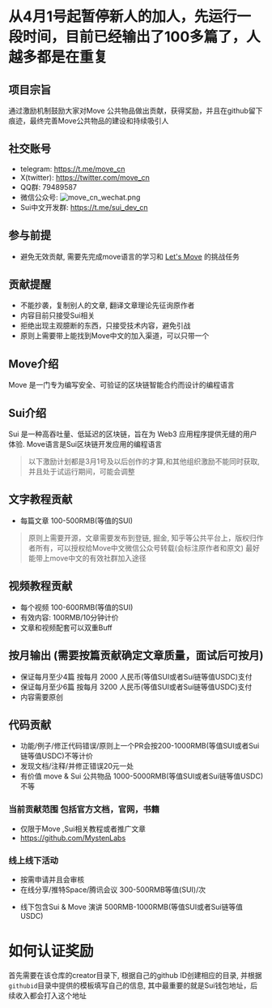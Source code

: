 # 从4月1号起暂停新人的加人，先运行一段时间，目前已经输出了100多篇了，人越多都是在重复

## 项目宗旨
通过激励机制鼓励大家对Move 公共物品做出贡献，获得奖励，并且在github留下痕迹，最终完善Move公共物品的建设和持续吸引人

## 社交账号
- telegram:  https://t.me/move_cn
- X(twitter): https://twitter.com/move_cn
- QQ群: 79489587
- 微信公众号: ![move_cn_wechat.png](images/move_cn_wechat.png)
- Sui中文开发群: https://t.me/sui_dev_cn

## 参与前提
- 避免无效贡献, 需要先完成move语言的学习和 [Let's Move](https://github.com/move-cn/letsmove) 的挑战任务

## 贡献提醒
- 不能抄袭，复制别人的文章, 翻译文章理论先征询原作者
- 内容目前只接受Sui相关
- 拒绝出现主观臆断的东西，只接受技术内容，避免引战
- 原则上需要带上能找到Move中文的加入渠道，可以只带一个
 
## Move介绍
Move 是一门专为编写安全、可验证的区块链智能合约而设计的编程语言

## Sui介绍
Sui 是一种高吞吐量、低延迟的区块链，旨在为 Web3 应用程序提供无缝的用户体验. Move语言是Sui区块链开发应用的编程语言

> 以下激励计划都是3月1号及以后创作的才算,和其他组织激励不能同时获取,并且处于试运行期间，可能会调整

## 文字教程贡献
- 每篇文章 100-500RMB(等值的SUI)
> 原则上需要开源，文章需要发布到登链, 掘金, 知乎等公共平台上，版权归作者所有，可以授权给Move中文微信公众号转载(会标注原作者和原文)
> 最好能带上move中文的有效社群加入途径

## 视频教程贡献
- 每个视频 100-600RMB(等值的SUI)
- 有效内容: 100RMB/10分钟计价
- 文章和视频配套可以双重Buff


## 按月输出 (需要按篇贡献确定文章质量，面试后可按月)
- 保证每月至少4篇 按每月 2000 人民币(等值SUI或者Sui链等值USDC)支付
- 保证每月至少6篇 按每月 3200 人民币(等值SUI或者Sui链等值USDC)支付
- 内容需要原创

## 代码贡献
- 功能/例子/修正代码错误/原则上一个PR会按200-1000RMB(等值SUI或者Sui链等值USDC)不等计价
- 发现文档/注释/并修正错误20元一处
- 有价值 move & Sui 公共物品  1000-5000RMB(等值SUI或者Sui链等值USDC)不等

### 当前贡献范围 包括官方文档，官网，书籍
- 仅限于Move ,Sui相关教程或者推广文章
- https://github.com/MystenLabs

### 线上线下活动
- 按需申请并且会审核
- 在线分享/推特Space/腾讯会议 300-500RMB等值(SUI)/次

[//]: # (- 线下Move Meetup  1K USDC 原则上大于50人参与)

[//]: # (- Move Bootcamp/共学 3k-5K USDC  参与人数大于200，实际完成学习需要大于50)
- 线下包含Sui & Move 演讲 500RMB-1000RMB(等值SUI或者Sui链等值USDC)


# 如何认证奖励
首先需要在该仓库的creator目录下, 根据自己的github ID创建相应的目录, 并根据`githubid`目录中提供的模板填写自己的信息, 其中最重要的就是Sui钱包地址，后续收入都会打入这个地址



